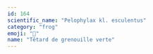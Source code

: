 ```yaml
---
id: 164
scientific_name: "Pelophylax kl. esculentus"
category: "frog"
emoji: "🐸"
name: "Têtard de grenouille verte"
---
```

